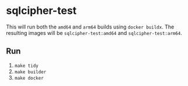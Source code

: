 # sqlcipher-test

This will run both the `amd64` and `arm64` builds using `docker buildx`. The resulting images will be `sqlcipher-test:amd64` and `sqlcipher-test:arm64`.

## Run

1. `make tidy`
2. `make builder`
3. `make docker`

